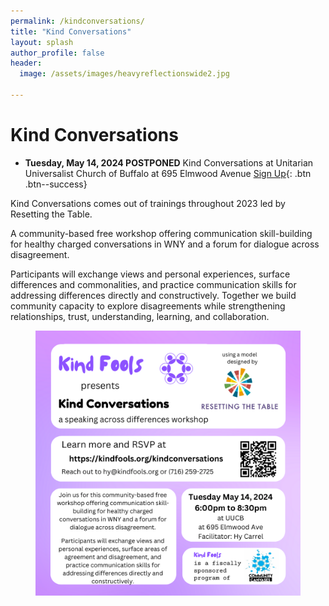 ```yaml
---
permalink: /kindconversations/
title: "Kind Conversations"
layout: splash
author_profile: false
header:
  image: /assets/images/heavyreflectionswide2.jpg

---
```


# Kind Conversations

- **Tuesday, May 14, 2024 POSTPONED** Kind Conversations at Unitarian Universalist Church of Buffalo at 695 Elmwood Avenue
[Sign Up](
https://docs.google.com/forms/d/e/1FAIpQLSd3jJyc9LoHKF40-2usq4VuTALCibpHtX9s7hOpf06QA36CbA/viewform?usp=sf_link
){: .btn .btn--success}

Kind Conversations comes out of trainings throughout 2023 led by Resetting the Table.

A community-based free workshop offering communication skill-building for healthy charged conversations in WNY and a forum for dialogue across disagreement.
 
Participants will exchange views and personal experiences, surface differences and commonalities, and practice communication skills for addressing differences directly and constructively. Together we build community capacity to explore disagreements while strengthening relationships, trust, understanding,
learning, and collaboration.

<figure style="max-width: 1080px" class="align-center">
  <img src="/assets/images/KindConversationsMay14.png"
   alt="Kind Conversations Flyer">
</figure>

